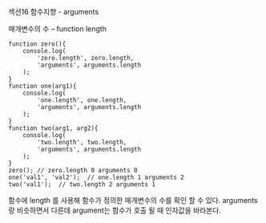 섹션16 함수지향 - arguments	

매개변수의 수 – function length
```
function zero(){
    console.log(
        'zero.length', zero.length,
        'arguments', arguments.length
    );
}
function one(arg1){
    console.log(
        'one.length', one.length,
        'arguments', arguments.length
    );
}
function two(arg1, arg2){
    console.log(
        'two.length', two.length,
        'arguments', arguments.length
    );
}
zero(); // zero.length 0 arguments 0 
one('val1', 'val2');  // one.length 1 arguments 2 
two('val1');  // two.length 2 arguments 1
```

함수에 length 를 사용해 함수가 정의한 매개변수의 수를 확인 할 수 있다. arguments 랑 비슷하면서 다른데 argument는 함수가 호출 될 때 인자값을 바라본다.
